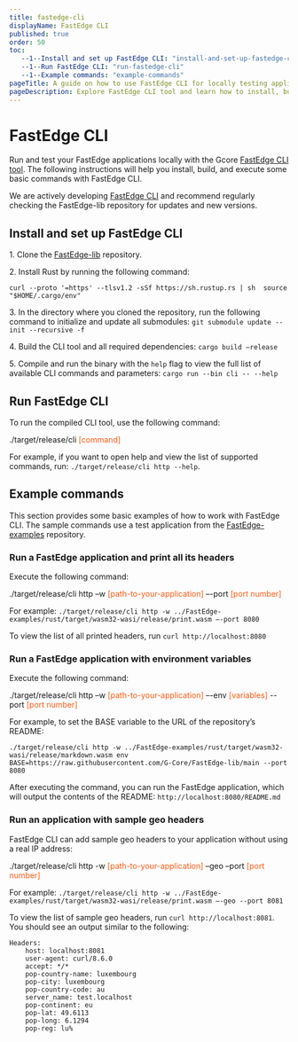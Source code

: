 ```yaml
---
title: fastedge-cli
displayName: FastEdge CLI
published: true
order: 50
toc:
   --1--Install and set up FastEdge CLI: "install-and-set-up-fastedge-cli"
   --1--Run FastEdge CLI: "run-fastedge-cli"
   --1--Example commands: "example-commands"   
pageTitle: A guide on how to use FastEdge CLI for locally testing applications | Gcore
pageDescription: Explore FastEdge CLI tool and learn how to install, build, and run it locally to test FastEdge applications. Check example commands for using the CLI tool.
---
```

# FastEdge CLI  

Run and test your FastEdge applications locally with the Gcore <a href="https://github.com/G-Core/FastEdge-lib" target="_blank">FastEdge CLI tool</a>. The following instructions will help you install, build, and execute some basic commands with FastEdge CLI. 

<alert-element type="tip" title="Tip">

We are actively developing <a href="https://github.com/G-Core/FastEdge-lib" target="_blank">FastEdge CLI</a> and recommend regularly checking the FastEdge-lib repository for updates and new versions. 

</alert-element>

## Install and set up FastEdge CLI  

1\. Clone the <a href="https://github.com/G-Core/FastEdge-lib" target="_blank">FastEdge-lib</a> repository. 

2\. Install Rust by running the following command:  

`curl --proto '=https' --tlsv1.2 -sSf https://sh.rustup.rs | sh 
source "$HOME/.cargo/env"`  

3\. In the directory where you cloned the repository, run the following command to initialize and update all submodules: `git submodule update --init --recursive -f` 

4\. Build the CLI tool and all required dependencies: `cargo build –release`

5\. Compile and run the binary with the `help` flag to view the full list of available CLI commands and parameters: `cargo run --bin cli -- --help`

## Run FastEdge CLI

To run the compiled CLI tool, use the following command:

<code-block>

./target/release/cli <span style="color:#FF5913">[command]</span>

</code-block>

For example, if you want to open help and view the list of supported commands, run: `./target/release/cli http --help`.

## Example commands

This section provides some basic examples of how to work with FastEdge CLI. The sample commands use a test application from the <a href="https://github.com/G-Core/FastEdge-examples" target="_blank">FastEdge-examples</a> repository. 

### Run a FastEdge application and print all its headers 

Execute the following command: 

<code-block>

./target/release/cli http –w <span style="color:#FF5913">[path-to-your-application]</span> –-port <span style="color:#FF5913">[port number]</span>

</code-block>

For example:  `./target/release/cli http -w ../FastEdge-examples/rust/target/wasm32-wasi/release/print.wasm –-port 8080`

To view the list of all printed headers, run `curl http://localhost:8080`

### Run a FastEdge application with environment variables

Execute the following command: 

<code-block>

./target/release/cli http –w <span style="color:#FF5913">[path-to-your-application]</span> –-env <span style="color:#FF5913">[variables]</span> --port <span style="color:#FF5913">[port number]</span> 

</code-block>

For example, to set the BASE variable to the URL of the repository’s README:  

`./target/release/cli http -w ../FastEdge-examples/rust/target/wasm32-wasi/release/markdown.wasm env BASE=https://raw.githubusercontent.com/G-Core/FastEdge-lib/main --port 8080`

After executing the command, you can run the FastEdge application, which will output the contents of the README: `http://localhost:8080/README.md`

### Run an application with sample geo headers 

FastEdge CLI can add sample geo headers to your application without using a real IP address: 

<code-block>

./target/release/cli http -w <span style="color:#FF5913">[path-to-your-application]</span> –geo –port <span style="color:#FF5913">[port number]</span> 

</code-block>

For example:  `./target/release/cli http -w ../FastEdge-examples/rust/target/wasm32-wasi/release/print.wasm –-geo --port 8081` 

To view the list of sample geo headers, run `curl http://localhost:8081`. You should see an output similar to the following: 

```
Headers:
    host: localhost:8081
    user-agent: curl/8.6.0
    accept: */*
    pop-country-name: luxembourg
    pop-city: luxembourg
    pop-country-code: au
    server_name: test.localhost
    pop-continent: eu
    pop-lat: 49.6113
    pop-long: 6.1294
    pop-reg: lu%
```    
